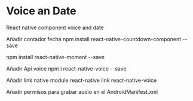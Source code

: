 # Voice an Date
React native component voice and date

Añadir contador fecha
npm install react-native-countdown-component --save

npm install react-native-moment --save

Añadir Api voice
npm i react-native-voice --save

Añadir link native module
react-native link react-native-voice

Añadir permisos para grabar audio en el AndroidManifest.xml
<uses-permission android:name="android.permission.RECORD_AUDIO"/>

